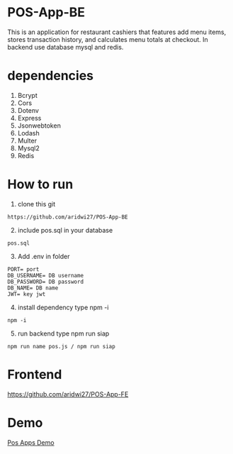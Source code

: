 # POS-App-BE
This is an application for restaurant cashiers that features add menu items, stores transaction history, and calculates menu totals at checkout. In backend use database mysql and redis.

# dependencies
1. Bcrypt
2. Cors
3. Dotenv
4. Express
5. Jsonwebtoken
6. Lodash
7. Multer
8. Mysql2
9. Redis


# How to run
1. clone this git
```
https://github.com/aridwi27/POS-App-BE
```
2. include pos.sql in your database
```
pos.sql
```
3. Add .env in folder
```
PORT= port
DB_USERNAME= DB username
DB_PASSWORD= DB password
DB_NAME= DB name
JWT= key jwt
```
4. install dependency type npm -i
```
npm -i
```
5. run backend type npm run siap
```
npm run name pos.js / npm run siap
```
# Frontend
https://github.com/aridwi27/POS-App-FE


# Demo
[Pos Apps Demo](https://bit.ly/restorantPOS)